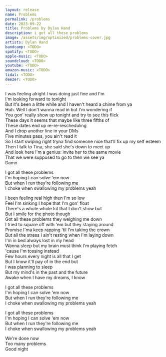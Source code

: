 ```yaml
---
layout: release
name: Problems
permalink: /problems
date: 2023-09-22
title: Problems by Dylan Hand
description: i got all these problems
image: /assets/img/optimized/problems-cover.jpg
artists: Dylan Hand
bandcamp: <TODO>
spotify: <TODO>
apple-music: <TODO>
soundcloud: <TODO>
youtube: <TODO>
amazon-music: <TODO>
tidal: <TODO>
deezer: <TODO>
---
```

I was feeling alright I was doing just fine and I'm  
I'm looking forward to tonight  
But it's been a little while and I haven't heard a chime from ya  
Huh. Well I don't wanna read in but I'm wondering if  
You gon' really show up tonight and try to see this flick  
These days it seems that maybe like three fifths of  
These dates end up re-re-rescheduling  
And I drop another line in your DMs  
Five minutes pass, you ain't read it  
So I start swiping right tryna find someone nice that'll fix up my self esteem  
Then I talk to Tina, she said she's down to meet up  
And look here I'm a genius: invite her to the same movie  
That we were supposed to go to then we see ya  
Damn  

I got all these problems  
I'm hoping I can solve 'em now  
But when I run they're following me  
I choke when swallowing my problems yeah  

I been feeling real high then I'm so low  
Feel I'm sinking I hope that I'm gon' float  
There's a whole whole lot that I don't show but  
But I smile for the photo though  
Got all these problems they weighing me down  
I tried to square off with 'em but they staying around  
Promise I'ma keep rapping 'til I'm taking the crown  
But all the stress I ain't resting when I'm laying down  
I'm in bed always lost in my head  
Wanna sleep but my brain must think I'm playing fetch  
'cause I'm tossing instead  
Few hours every night is all that I get  
But I know it'll pay of in the end but  
I was planning to sleep  
But my mind's in the past and the future  
Awake when I have my dreams, I know  

I got all these problems  
I'm hoping I can solve 'em now  
But when I run they're following me  
I choke when swallowing my problems yeah  

I got all these problems  
I'm hoping I can solve 'em now  
But when I run they're following me  
I choke when swallowing my problems yeah  

We're done now  
Too many problems  
Good night  
